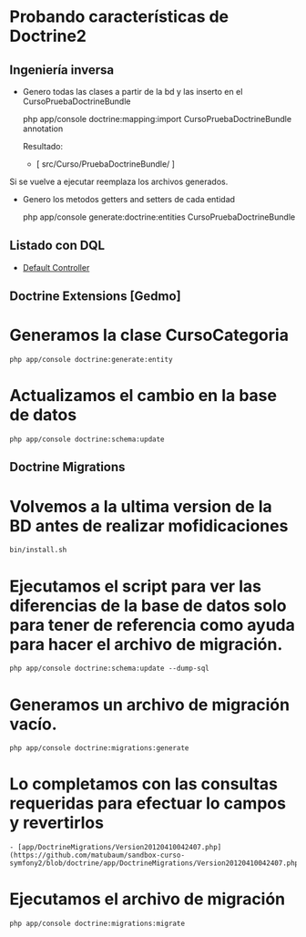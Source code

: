 Probando características de Doctrine2
=====================================

Ingeniería inversa
---------------------

  * Genero todas las clases a partir de la bd y las inserto en el CursoPruebaDoctrineBundle 

    php app/console doctrine:mapping:import CursoPruebaDoctrineBundle annotation
    
    Resultado: 
       - [ src/Curso/PruebaDoctrineBundle/ ]

  Si se vuelve a ejecutar reemplaza los archivos generados.

 * Genero los metodos getters and setters de cada entidad

    php app/console generate:doctrine:entities CursoPruebaDoctrineBundle

Listado con DQL
------------------
   - [Default Controller](https://github.com/matubaum/sandbox-curso-symfony2/blob/doctrine/src/Curso/PruebaDoctrineBundle/Controller/DefaultController.php#L22)

Doctrine Extensions [Gedmo]
---------------------------

  # Generamos la clase CursoCategoria

    php app/console doctrine:generate:entity

  # Actualizamos el cambio en la base de datos

    php app/console doctrine:schema:update

Doctrine Migrations
-------------------

  # Volvemos a la ultima version de la BD antes de realizar mofidicaciones

    bin/install.sh

  # Ejecutamos el script para ver las diferencias de la base de datos solo para tener de referencia como ayuda para hacer el archivo de migración.

    php app/console doctrine:schema:update --dump-sql

  # Generamos un archivo de migración vacío.

    php app/console doctrine:migrations:generate

  # Lo completamos con las consultas requeridas para efectuar lo campos y revertirlos

    - [app/DoctrineMigrations/Version20120410042407.php](https://github.com/matubaum/sandbox-curso-symfony2/blob/doctrine/app/DoctrineMigrations/Version20120410042407.php)

  # Ejecutamos el archivo de migración

    php app/console doctrine:migrations:migrate